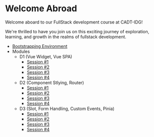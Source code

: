 # Welcome Abroad

Welcome aboard to our FullStack development course at CADT-IDG!

We're thrilled to have you join us on this exciting journey of exploration, learning, and growth in the realms of fullstack development.

- [Bootstrapping Environment](/bootstrap.md)
- Modules
  - D1 (Vue Widget, Vue SPA)
    - [Session #1](/Modules/D1/S1/guide.md)
    - [Session #2](/Modules/D1/S2/guide.md)
    - [Session #3](/Modules/D1/S3/guide.md)
    - [Session #4](/Modules/D1/S4/guide.md)
  - D2 (Component Stlying, Router)
    - [Session #1](/Modules/D2/S1/guide.md)
    - [Session #2](/Modules/D2/S2/guide.md)
    - [Session #3](/Modules/D2/S3/guide.md)
    - [Session #4](/Modules/D2/S4/guide.md)
  - D3 (Slot, Form Handling, Custom Events, Pinia)
    - [Session #1](/Modules/D3/S1/guide.md)
    - [Session #2](/Modules/D3/S2/guide.md)
    - [Session #3](/Modules/D3/S3/guide.md)
    - [Session #4](/Modules/D3/S4/guide.md)